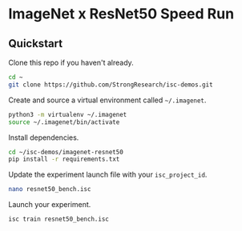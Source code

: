 # ImageNet x ResNet50 Speed Run
## Quickstart
Clone this repo if you haven't already.
```bash
cd ~
git clone https://github.com/StrongResearch/isc-demos.git
```
Create and source a virtual environment called `~/.imagenet`.
```bash
python3 -m virtualenv ~/.imagenet
source ~/.imagenet/bin/activate
```
Install dependencies.
```bash
cd ~/isc-demos/imagenet-resnet50
pip install -r requirements.txt
```
Update the experiment launch file with your `isc_project_id`.
```bash
nano resnet50_bench.isc
```
Launch your experiment.
```bash
isc train resnet50_bench.isc
```
